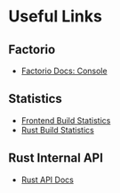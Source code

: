 # Useful Links

## Factorio

- [Factorio Docs: Console](https://wiki.factorio.com/Console)

## Statistics
- [Frontend Build Statistics](https://arturh85.github.io/factorio-bot-tauri/stats.html)
- [Rust Build Statistics](TODO)

## Rust Internal API 
- [Rust API Docs](https://arturh85.github.io/factorio-bot-tauri/doc/factorio_bot/)
